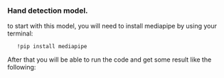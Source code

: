 ### Hand detection model.

to start with this model, you will need to install mediapipe by using your terminal:
       
       !pip install mediapipe 
       
       
 After that you will be able to run the code and get some result like the following:
 <center><img href="output-sample/hand.jpg"></center>



